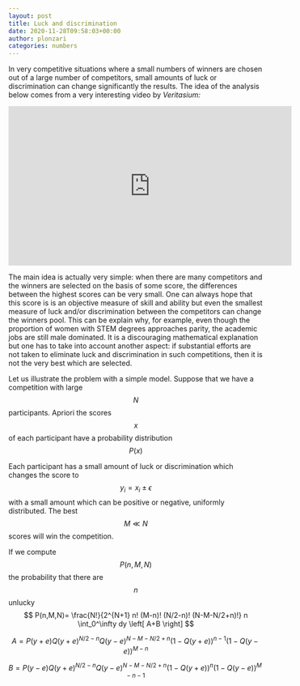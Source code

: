 ```yaml
---
layout: post
title: Luck and discrimination
date: 2020-11-28T09:58:03+00:00
author: plonzari
categories: numbers
---
```


In very competitive situations where a small numbers of winners are chosen out of a large number of competitors,
small amounts of luck or discrimination can change significantly the results. The idea of the analysis 
below comes from a very interesting video by <em> Veritasium: </em>

<div style="text-align: center">
<iframe width="560" height="315" src="https://www.youtube.com/embed/3LopI4YeC4I" frameborder="0" allow="accelerometer; autoplay; clipboard-write; encrypted-media; gyroscope; picture-in-picture" allowfullscreen></iframe>
</div>

The main idea is actually very simple: when there are many competitors and the winners are selected on the 
basis of some score, the differences between the highest scores can be very small. One can always hope that 
this score is is an objective measure of skill and ability but even the smallest measure of luck and/or 
discrimination between the competitors can change the winners pool. This can be explain why, for example,
even though the proportion of women with STEM degrees approaches parity, the academic jobs are still male 
dominated. It is a discouraging  mathematical explanation but one has to take into account another aspect: 
if substantial efforts are not taken to eliminate luck and discrimination in such competitions, then 
it is not the very best which are selected. 

Let us illustrate the problem with a simple model. Suppose that we have a competition with large $$N$$
participants. Apriori the scores $$x$$ of each participant have a probability distribution $$P(x)$$

Each participant has a small amount of luck or discrimination which changes the score to
$$y_i=x_i \pm \epsilon$$ with a small amount  which can be positive or negative, uniformly distributed. 
The best  $$M\ll N$$ scores will win the competition.

If we compute $$P(n,M,N)$$ the probability that there are $$n$$ unlucky  
$$ P(n,M,N)= \frac{N!}{2^{N+1} n! (M-n)! (N/2-n)! (N-M-N/2+n)!} n \int_0^\infty dy 
\left[ A+B \right] $$

$$A= P(y+e) Q(y+e)^{N/2-n}Q(y-e)^{N-M-N/2+n} (1-Q(y+e))^{n-1} (1-Q(y-e))^{M-n}$$

$$B= P(y-e) Q(y+e)^{N/2-n}Q(y-e)^{N-M-N/2+n} (1-Q(y+e))^n (1-Q(y-e))^{M-n-1}$$

